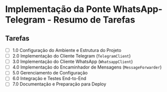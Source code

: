 # Implementação da Ponte WhatsApp-Telegram - Resumo de Tarefas

## Tarefas

- [ ] 1.0 Configuração do Ambiente e Estrutura do Projeto
- [ ] 2.0 Implementação do Cliente Telegram (`TelegramClient`)
- [ ] 3.0 Implementação do Cliente WhatsApp (`WhatsappClient`)
- [ ] 4.0 Implementação do Encaminhador de Mensagens (`MessageForwarder`)
- [ ] 5.0 Gerenciamento de Configuração
- [ ] 6.0 Integração e Testes End-to-End
- [ ] 7.0 Documentação e Preparação para Deploy
